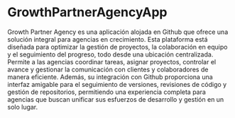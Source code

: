 # GrowthPartnerAgencyApp

Growth Partner Agency es una aplicación alojada en Github que ofrece una solución integral para agencias en crecimiento. Esta plataforma está diseñada para optimizar la gestión de proyectos, la colaboración en equipo y el seguimiento del progreso, todo desde una ubicación centralizada. Permite a las agencias coordinar tareas, asignar proyectos, controlar el avance y gestionar la comunicación con clientes y colaboradores de manera eficiente. Además, su integración con Github proporciona una interfaz amigable para el seguimiento de versiones, revisiones de código y gestión de repositorios, permitiendo una experiencia completa para agencias que buscan unificar sus esfuerzos de desarrollo y gestión en un solo lugar.

